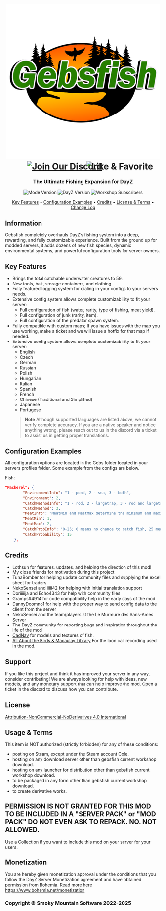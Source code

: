 <h1 align="center">
  <br>
  <img src=".github/logo.png" alt="Gebsfish" width="500"/>
  <br>
  <a href="https://discord.gg/G8uSGZ8yyf" style="width:250"><img src="https://i.imgur.com/4IyA522.png" alt="Join Our Discord" width="250" style="margin-left:9%"/></a><img src="https://i.imgur.com/3rhti8A.gif" alt="Like & Favorite" width="500" style="margin-left:-10%"/>
  <br>
</h1>

<h3 align="center">The Ultimate Fishing Expansion for DayZ</h3>

<p align="center">
  <img alt="Mode Version" src="https://img.shields.io/badge/Mod-v3.3.0-blue?style=for-the-badge">
  <img alt="DayZ Version" src="https://img.shields.io/badge/DayZ-v1.28-teal?style=for-the-badge">
  <img alt="Workshop Subscribers" src="https://img.shields.io/badge/Workshop Subs-892K-purple?style=for-the-badge">
</p>

<p align="center">
  <a href="#key-features">Key Features</a> •
  <a href="#configuration-examples">Configuration Examples</a> •
  <a href="#credits">Credits</a> •
  <a href="#license">License & Terms</a> •
  <a href='CHANGELOG.md'>Change Log</a>
</p>

<!-- ![screenshot](https://raw.githubusercontent.com/amitmerchant1990/electron-markdownify/master/app/img/markdownify.gif) -->

## Information

Gebsfish completely overhauls DayZ’s fishing system into a deep, rewarding, and fully customizable experience.
Built from the ground up for modded servers, it adds dozens of new fish species, dynamic environmental systems, and powerful configuration tools for server owners. 

## Key Features

* Brings the total catchable underwater creatures to 59.
* New tools, bait, storage containers, and clothing.
* Fully featured logging system for dialing in your configs to your servers needs.
* Extensive config system allows complete customizabiility to fit your server:
  - Full configuration of fish (water, rarity, type of fishing, meat yield).
  - Full configuration of junk (rarity, item).
  - Full configuration of the predator spawn system.
* Fully compatible with custom maps; If you have issues with the map you use working, make a ticket and we will issue a hotfix for that map if needed.
* Extensive config system allows complete customizabiility to fit your server:
  - English
  - Czech
  - German
  - Russian
  - Polish
  - Hungarian
  - Italian
  - Spanish
  - French
  - Chinese (Traditional and Simplified)
  - Japanese
  - Portugese
  > **Note**
  > Although supported languages are listed above, we cannot verify complete accuracy. If you are a native speaker and notice anything wrong, please reach out to us in the discord via a ticket to assist us in getting proper translations. 





## Configuration Examples

All configuration options are located in the Gebs folder located in your servers profiles folder. Some example from the configs are below. 

Fish:

```json
"Mackerel": {
        "EnvironmentInfo": "1 - pond, 2 - sea, 3 - both",
        "Environment": 2,
        "CatchMethodInfo": "1 - rod, 2 - largetrap, 3 - rod and largetrap, 4 - smalltrap, 5 - rod and smalltrap, 6 - largetrap and smalltrap, 7 - rod, largetrap and smalltrap",
        "CatchMethod": 3,
        "MeatInfo": "MeatMin and MeatMax determine the minimum and maximum meat pieces for the fillet action. DayZ has a hard limit of 10 fillets max.",
        "MeatMin": 1,
        "MeatMax": 2,
        "CatchProbInfo": "0-25; 0 means no chance to catch fish, 25 means high chance",
        "CatchProbability": 15
    },
```

## Credits

- Lothsun for features, updates, and helping the direction of this mod! 
- My close friends for motivation during this project
- TunaBomber for helping update community files and supplying the excel sheet for traders
- NekoSensei and iiiii42 for helping with initial translation support
- Doriiiiija and Echo4343 for help with community files
- Gramps#4914 for code compatibility help in the early days of the mod 
- DannyDoomno1 for help with the proper way to send config data to the client from the server
- NekoSensei and the team/players at the Le Murmure des Sans-Ames Server
- The DayZ community for reporting bugs and inspiration throughout the life of the mod
- [CadNav](https://cadnav.com) for models and textures of fish.
- [All About the Birds & Macaulay Library](https://www.allaboutbirds.org/guide/Common_Loon/sounds) For the loon call recording used in the mod.


## Support

If you like this project and think it has improved your server in any way, consider contributing! We are always looking for help with ideas, new models, and any monetary support that can help improve the mod. Open a ticket in the discord to discuss how you can contribute. 


<!-- ## You may also like...

- Future Use -->

## License

[Attribution-NonCommercial-NoDerivatives 4.0 International](https://github.com/PackJC/gebsfish/blob/master/LICENSE)

## Usage & Terms
This item is NOT authorized (strictly forbidden) for any of these conditions:
- posting on Steam, except under the Steam account Cole.
- hosting on any download server other than gebsfish current workshop download.
- hosting on any launcher for distribution other than gebsfish  current workshop download.
- to be packaged in any form other than gebsfish current workshop download.
- to create derivative works.

## PERMISSION IS NOT GRANTED FOR THIS MOD TO BE INCLUDED IN A "SERVER PACK" or "MOD PACK" DO NOT EVEN ASK TO REPACK. NO. NOT ALLOWED.
Use a Collection if you want to include this mod on your server for your users. 

## Monetization
You are hereby given monetization approval under the conditions that you follow the DayZ Server Monetization agreement and have obtained permission from Bohemia. Read more here https://www.bohemia.net/monetization

### Copyright © Smoky Mountain Software 2022-2025